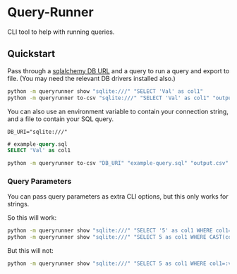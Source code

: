 # Query-Runner

CLI tool to help with running queries.

## Quickstart

Pass through a [sqlalchemy DB URL](https://docs.sqlalchemy.org/en/20/core/engines.html#database-urls) and a query to run a query and export to file. 
(You may need the relevant DB drivers installed also.)


```sh
python -m queryrunner show "sqlite:///" "SELECT 'Val' as col1"
python -m queryrunner to-csv "sqlite:///" "SELECT 'Val' as col1" "output.csv"
```

You can also use an environment variable to contain your connection string, and a file to contain your SQL query.

```env
DB_URI="sqlite:///"
```

```sql
# example-query.sql
SELECT 'Val' as col1
```

```sh
python -m queryrunner to-csv "DB_URI" "example-query.sql" "output.csv"
```

### Query Parameters

You can pass query parameters as extra CLI options, but this only works for strings.

So this will work:

```sh
python -m queryrunner show "sqlite:///" "SELECT '5' as col1 WHERE col1=:val" --val 5
python -m queryrunner show "sqlite:///" "SELECT 5 as col1 WHERE CAST(col1 as text)=:val" --val 5
```

But this will not:

```sh
python -m queryrunner show "sqlite:///" "SELECT 5 as col1 WHERE col1=:val" --val 5
```
